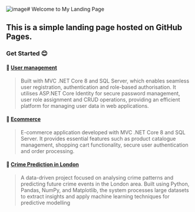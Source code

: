 ![image](https://github.com/user-attachments/assets/e292f6a8-5bb5-4909-af46-b04ea4cf4611)# Welcome to My Landing Page
## This is a simple landing page hosted on GitHub Pages.  
### Get Started  😊

#### 🔑 [User management](https://github.com/nittayac/Identitymanager)
> Built with MVC .NET Core 8 and SQL Server, which enables seamless user registration, authentication and role-based authorisation. It utilises ASP.NET Core Identity for secure password management, user role assignment and CRUD operations, providing an efficient platform for managing user data in web applications.


#### 🎏 [Ecommerce](https://github.com/nittayac/MVCSmallFarm)
>E-commerce application developed with MVC .NET Core 8 and SQL Server. It provides essential features such as product catalogue management, shopping cart functionality, secure user authentication and order processing. 

#### 🌠 [Crime Prediction in London](https://github.com/nittayac/myproject/blob/main/DFE6-LondonCrime.ipynb)
> A data-driven project focused on analysing crime patterns and predicting future crime events in the London area. Built using Python, Pandas, NumPy, and Matplotlib, the system processes large datasets to extract insights and apply machine learning techniques for predictive modelling
